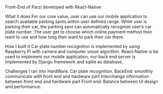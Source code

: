 Front-End of Parzi developed with React-Native

What it does
For our core value, user can use our mobile application to search available parking spots within user defined range. While user is parking their car, the parking spot can automatically recognise user’s car plate number. The user get to choose which online payment method their want to use and how long their want to park their car there.

How I built it
Car plate number recognition is implemented by using Raspberry Pi with camera and computer vision algorithm. React-Native is be used to implement our mobile application, our back end server is implemented by Django framework and sqlite as database.

Challenges I ran into
HardWare: Car plate recognition. BackEnd: smoothly communicate with front end and hardware part Interchange information between front end and hardware part Front end: Balance between UI design and performance.


